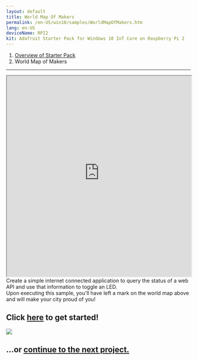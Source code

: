 ```yaml
---
layout: default
title: World Map Of Makers
permalink: /en-US/win10/samples/WorldMapOfMakers.htm
lang: en-US
deviceName: RPI2
kit: Adafruit Starter Pack for Windows 10 IoT Core on Raspberry Pi 2
---
```


<ol class="breadcrumb">
  <li><a href="{{site.baseurl}}/{{page.lang}}/AdafruitMakerKit.htm">Overview of Starter Pack</a></li>
  <li class="active">World Map of Makers</li>
</ol>
<hr/>
<iframe class="maker-kit" src="https://adafruitsample.azurewebsites.net/cardViewer?lesson=201" width="100%" height="550px" scrolling="no"></iframe>

<div class="row">
      Create a simple internet connected application to query the status of a web API and use that information to toggle an LED.
      <br/>
      Upon executing this sample, you'll have left a mark on the world map above and will make your city proud of you!
</div>
<div class="row projectRow">
  <div class="col-md-6 col-sm-12">
    <h2 class="text-center maker-kit">Click <a target="_blank" href="http://www.hackster.io/projects/12721?auth_token=b26be92d375bc16823077bd874693e9c">here</a> to get started!</h2>
  </div>
  <div class="col-md-6 col-sm-12">
    <img src="{{site.baseurl}}/images/AdafruitStarterPack/WebBlinkyNoMap.jpg">
  </div>
</div>
<div class="row lineTop">
  <div class="col-md-6 col-md-offset-6 col-sm-12 text-right">
    <h2 class="maker-kit">...or <a href="{{site.baseurl}}/{{page.lang}}/win10/samples/BrightOrNot.htm"> continue to the next project.</a></h2>
  </div>
</div>
